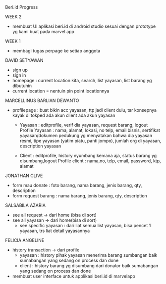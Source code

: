 Beri.id Progress


WEEK 2 
- membuat UI aplikasi beri.id di android studio sesuai dengan prototype yg kami buat pada marvel app



WEEK 1

- membagi tugas perpage ke setiap anggota

DAVID SETYAWAN
- sign up
- sign in
- homepage : current location kita, search, list yayasan,  list barang yg dibutuhin
- current location = nentuin pin point locationnya

MARCELLINUS BARLIAN DEWANTO
- profilepage : buat bikin acc yayasan, ttp jadi client dulu, tar konsepnya kayak di tokped ada akun client ada akun yayasan
    - Yayasan  : editprofile, verif dia yayasan, request barang, logout
        Profile Yayasan : nama, alamat, lokasi, no telp, email bisnis, sertifikat yayasan/dokumen pedukung yg menyatakan bahwa dia yayasan resmi, tipe yayasan (yatim piatu, panti jompo), jumlah org di yayasan, description yayasan
     
    - Client : editprofile, history nyumbang kemana aja, status barang yg disumbang,logout
        Profile client : nama,no, telp, email, password, ktp, alamat
    

JONATHAN CLIVE
- form mau donate : foto barang, nama barang, jenis barang, qty, description
- form request barang  : nama barang, jenis barang, qty, description

SALSABILA AZARIA
- see all request → dari home (bisa di sort)
- see all yayasan → dari home(bisa di sort)
    - see specific yayasan : dari liat semua list yayasan, bisa pencet 1 yayasan, trs liat detail yayasannya
    
FELICIA ANGELINE
- history transaction → dari profile
    - yayasan : history pihak yayasan menerima barang sumbangan baik sumabangan yang sedang on process dan done
    - client : history barang yg disumbang dari donator baik sumabangan yang sedang on process dan done
- membuat user interface untuk applikasi beri.id di marvelapp



